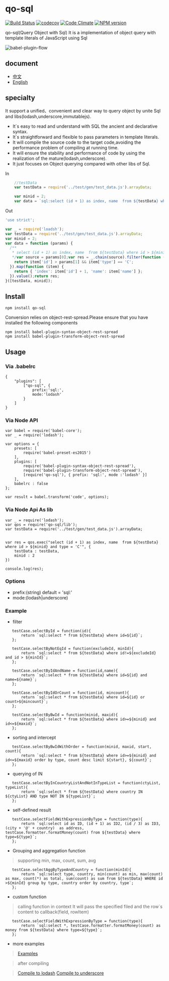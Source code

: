 # qo-sql
[![Build Status](https://travis-ci.org/timtian/qo-sql.svg?branch=master)](https://travis-ci.org/timtian/qo-sql)
[![codecov](https://codecov.io/gh/timtian/qo-sql/branch/master/graph/badge.svg)](https://codecov.io/gh/timtian/qo-sql)
[![Code Climate](https://codeclimate.com/github/timtian/qo-sql/badges/gpa.svg)](https://codeclimate.com/github/timtian/qo-sql)
[![NPM version](https://badge.fury.io/js/qo-sql.svg)](http://badge.fury.io/js/qo-sql)

qo-sql(Query Object with Sql)
It is a implementation of object query with template literals of JavaScript using Sql

![babel-plugin-flow](https://raw.githubusercontent.com/timtian/qo-sql/master/docs/babel-plugin-flow.png)

## document
- [中文](https://github.com/timtian/qo-sql/blob/master/docs/README_CN.md)
- [English](https://github.com/timtian/qo-sql/blob/master/README.md)

## specialty


It support a unified、convenient and clear way to query object by unite Sql and libs(lodash,underscore,immutablejs).
- It`s easy to read and understand with SQL the ancient and declarative syntax.
- It`s straightforward and flexible to pass parameters in template literals.
- It will compile the source code to the target code,avoiding the performance problem of compiling at running time.
- It will ensure the stability and performance of code by using the realization of the mature(lodash,underscore).
- It just focuses on Object querying compared with other libs of Sql.


In

```js
    //testData
    var testData = require('../test/gen/test_data.js').arrayData;
```
```js
    var minid = 2;
    var data = `sql:select (id + 1) as index, name  from ${testData} where id > ${minid} and type == 'C'`
```

Out

```js
'use strict';

var _ = require('loadsh');
var testData = require('../test/gen/test_data.js').arrayData;
var minid = 2;
var data = function (params) {
  /**
   * select (id + 1) as index, name  from ${testData} where id > ${minid} and type = 'C'
   */var source = params[0];var res = _.chain(source).filter(function (item) {
    return item['id'] > params[1] && item['type'] == 'C';
  }).map(function (item) {
    return { 'index': item['id'] + 1, 'name': item['name'] };
  }).value();return res;
}([testData, minid]);

```


## Install
```
npm install qo-sql
```

Conversion relies on object-rest-spread.Please ensure that you have installed the following  components
```
npm install babel-plugin-syntax-object-rest-spread
npm install babel-plugin-transform-object-rest-spread
```


## Usage


### Via .babelrc
```
{
    "plugins": [
        ["qo-sql", {
            prefix:'sql:',
            mode:'lodash'
        }
    ]
}
```

### Via Node API
```
var babel = require('babel-core');
var _ = require('lodash');

var options = {
    presets: [
        require('babel-preset-es2015')
    ],
    plugins: [
        require('babel-plugin-syntax-object-rest-spread'),
        require('babel-plugin-transform-object-rest-spread'),
        [require('qo-sql'), { prefix: 'sql:', mode :'lodash' }]
    ],
    babelrc : false
};

var result = babel.transform('code', options);

```



### Via Node Api As lib
```
var _ = require('lodash');
var qos = require('qo-sql/lib');
var testData = require('../test/gen/test_data.js').arrayData;


var res = qos.exec("select (id + 1) as index, name  from ${testData} where id > ${minid} and type = 'C'", {
    testData : testData,
    minid : 2
})

console.log(res);

```

### Options


- prefix:(string) default = 'sql:'
- mode:(lodash|underscore)




### Example



- filter
```
   testCase.selectById = function(id){
       return `sql:select * from ${testData} where id=${id}`;
   };

   testCase.selectByNotEqId = function(excludeId, minId){
       return `sql:select * from ${testData} where id!=${excludeId} and id > ${minId}`;
   };

   testCase.selectByIdAndName = function(id,name){
       return `sql:select * from ${testData} where id=${id} and name=${name}`;
   };

   testCase.selectByIdOrCount = function(id, mincount){
       return `sql:select * from ${testData} where id=${id} or count>${mincount}`;
   };

   testCase.selectByBwId = function(minid, maxid){
       return `sql:select * from ${testData} where id>=${minid} and id<=${maxid}`;
   };
```
- sorting and intercept
```
   testCase.selectByBwIdWithOrder = function(minid, maxid, start, count){
       return `sql:select * from ${testData} where id>=${minid} and id<=${maxid} order by type, count desc limit ${start}, ${count}`;
   };
```
- querying of IN
```
   testCase.selectByInCountryListAndNotInTypeList = function(ctyList, typeList){
       return `sql:select * from ${testData} where country IN ${ctyList} AND type NOT IN ${typeList}`;
   };
```

- self-defined result
```
   testCase.selectFieldWithExpressionByType = function(type){
       return `sql:select id as ID, (id + 1) as ID2, (id / 3) as ID3, (city + '@' + country)  as address, testCase.formatter.formatMoney(count) from ${testData} where type=${type}`;
   };
```
- Grouping and aggregation function
>supporting min, max, count, sum, avg

```
   testCase.selectAggByTypeAndCountry = function(minId){
       return `sql:select type, country, min(count) as min, max(count) as max, count(*) as total, sum(count) as sum from ${testData} WHERE id >${minId} group by type, country order by country, type`;
   };

```

- custom function
>calling function in context
>It will pass the specified filed and the row`s content to callback(field, rowItem)
```
   testCase.selectFieldWithExpressionByType = function(type){
       return `sql:select *, testCase.formatter.formatMoney(count) as money from ${testData} where type=${type}`;
   };
```


- more examples

>[Examples](https://github.com/timtian/qo-sql/blob/master/test/gen/test_main.js)

>after compiling

>[Compile to lodash](https://github.com/timtian/qo-sql/blob/master/test/gen/test_main.lodash.gen.js)
>[Compile to underscore](https://github.com/timtian/qo-sql/blob/master/test/gen/test_main.underscore.gen.js)
